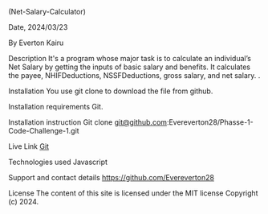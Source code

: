 (Net-Salary-Calculator)

Date, 2024/03/23

By Everton Kairu

Description 
It's a  program whose major task is to calculate an individual’s Net Salary by getting the inputs of basic salary and benefits. It calculates the payee, NHIFDeductions, NSSFDeductions, gross salary, and net salary. .

Installation
You use git clone to download the file from github.

Installation requirements
Git.

Installation instruction
Git clone git@github.com:Evereverton28/Phasse-1-Code-Challenge-1.git

Live Link
[Git ](https://github.com/Evereverton28/Phasse-1-Code-Challenge-1/tree/main/Net-Salary-Calculator)

Technologies used
Javascript

Support and contact details
https://github.com/Evereverton28

License
The content of this site is licensed under the MIT license
Copyright (c) 2024.
 
